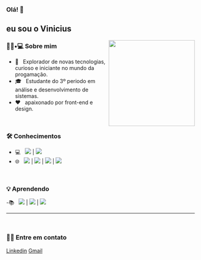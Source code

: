 ### Olá! 👋<h2> eu sou o Vinicius</h2>

<img align='right' src="https://media.giphy.com/media/M9gbBd9nbDrOTu1Mqx/giphy.gif" width="230">

<h3> 👨🏻•💻 Sobre mim </h3>


- 🤔 &nbsp; Explorador de novas tecnologias, curioso e iniciante no mundo da progamação.
- 🎓 &nbsp; Estudante do 3º periodo em análise e desenvolvimento de sistemas.
- ❤️ &nbsp; apaixonado por front-end e design.

</br>
<h3>🛠 Conhecimentos </h3>

- 💻 &nbsp; <img src="https://img.shields.io/badge/Java-ED8B00?style=for-the-badge&logo=java&logoColor=white"/> | <img src="https://img.shields.io/badge/SQLite-07405E?style=for-the-badge&logo=sqlite&logoColor=white"/>
- 🌐 &nbsp; <img src="https://img.shields.io/badge/HTML5-E34F26?style=for-the-badge&logo=html5&logoColor=white"/> | <img src="https://img.shields.io/badge/CSS3-1572B6?style=for-the-badge&logo=css3&logoColor=white"/> | <img src="https://img.shields.io/badge/JavaScript-323330?style=for-the-badge&logo=javascript&logoColor=F7DF1E"/> | <img src="https://img.shields.io/badge/React-20232A?style=for-the-badge&logo=react&logoColor=61DAFB"/>

</br>

<h3>💡 Aprendendo </h3>

-📚 &nbsp; <img src="https://img.shields.io/badge/Google_Cloud-4285F4?style=for-the-badge&logo=google-cloud&logoColor=white"/> | <img src="https://img.shields.io/badge/Flutter-02569B?style=for-the-badge&logo=flutter&logoColor=white"/> | <img src="https://img.shields.io/badge/Angular-DD0031?style=for-the-badge&logo=angular&logoColor=white"/>
<hr>


</br>
<h3> 🤝🏻 Entre em contato </h3>
<p>
<a href="www.linkedin.com/in/viniciusoliveira08">Linkedin</a>
  <a href="viniciusmeireles08@gmail.com">Gmail</a>
</p>
